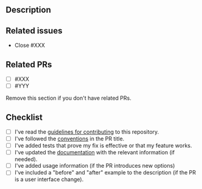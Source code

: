 ## Description

## Related issues
- Close #XXX

## Related PRs
- [ ] #XXX
- [ ] #YYY

Remove this section if you don't have related PRs.

## Checklist
- [ ] I've read the [guidelines for contributing](https://trivy.dev/latest/community/contribute/pr/) to this repository.
- [ ] I've followed the [conventions](https://trivy.dev/latest/community/contribute/pr/#title) in the PR title.
- [ ] I've added tests that prove my fix is effective or that my feature works.
- [ ] I've updated the [documentation](https://github.com/aquasecurity/trivy/blob/main/docs) with the relevant information (if needed).
- [ ] I've added usage information (if the PR introduces new options)
- [ ] I've included a "before" and "after" example to the description (if the PR is a user interface change).
